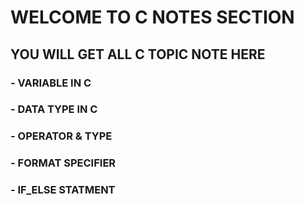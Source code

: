 # WELCOME TO C NOTES SECTION

## YOU WILL GET ALL C TOPIC NOTE HERE 

### - VARIABLE IN C
### - DATA TYPE IN C
### - OPERATOR & TYPE 
### - FORMAT SPECIFIER
### - IF_ELSE STATMENT
### 
### 
### 
### 
### 
### 


